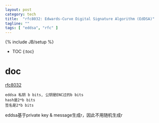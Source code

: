 ```yaml
---
layout: post
category: tech
title:  "rfc8032: Edwards-Curve Digital Signature Algorithm (EdDSA)"
tagline: ""
tags: [ "eddsa", "rfc" ] 
---
```

{% include JB/setup %}

* TOC
{:toc}

# doc

[rfc8032](https://tools.ietf.org/html/rfc8032)

    eddsa 私钥 b bits, 公钥是ENC过的b bits
    hash是2*b bits
    签名是2*b bits

eddsa基于private key & message生成r，因此不用随机生成r



